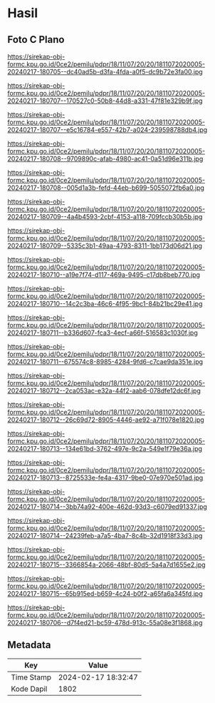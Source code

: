 # Hasil

## Foto C Plano

https://sirekap-obj-formc.kpu.go.id/0ce2/pemilu/pdpr/18/11/07/20/20/1811072020005-20240217-180705--dc40ad5b-d3fa-4fda-a0f5-dc9b72e3fa00.jpg

https://sirekap-obj-formc.kpu.go.id/0ce2/pemilu/pdpr/18/11/07/20/20/1811072020005-20240217-180707--170527c0-50b8-44d8-a331-47f81e329b9f.jpg

https://sirekap-obj-formc.kpu.go.id/0ce2/pemilu/pdpr/18/11/07/20/20/1811072020005-20240217-180707--e5c16784-e557-42b7-a024-239598788db4.jpg

https://sirekap-obj-formc.kpu.go.id/0ce2/pemilu/pdpr/18/11/07/20/20/1811072020005-20240217-180708--9709890c-afab-4980-ac41-0a51d96e311b.jpg

https://sirekap-obj-formc.kpu.go.id/0ce2/pemilu/pdpr/18/11/07/20/20/1811072020005-20240217-180708--005d1a3b-fefd-44eb-b699-5055072fb6a0.jpg

https://sirekap-obj-formc.kpu.go.id/0ce2/pemilu/pdpr/18/11/07/20/20/1811072020005-20240217-180709--4a4b4593-2cbf-4153-a118-709fccb30b5b.jpg

https://sirekap-obj-formc.kpu.go.id/0ce2/pemilu/pdpr/18/11/07/20/20/1811072020005-20240217-180709--5335c3b1-49aa-4793-8311-1bb173d06d21.jpg

https://sirekap-obj-formc.kpu.go.id/0ce2/pemilu/pdpr/18/11/07/20/20/1811072020005-20240217-180710--a19e7f74-d117-469a-9495-c17db8beb770.jpg

https://sirekap-obj-formc.kpu.go.id/0ce2/pemilu/pdpr/18/11/07/20/20/1811072020005-20240217-180710--14c2c3ba-46c6-4f95-9bc1-84b21bc29e41.jpg

https://sirekap-obj-formc.kpu.go.id/0ce2/pemilu/pdpr/18/11/07/20/20/1811072020005-20240217-180711--b336d607-fca3-4ecf-a66f-516583c1030f.jpg

https://sirekap-obj-formc.kpu.go.id/0ce2/pemilu/pdpr/18/11/07/20/20/1811072020005-20240217-180711--675574c8-8985-4284-9fd6-c7cae9da351e.jpg

https://sirekap-obj-formc.kpu.go.id/0ce2/pemilu/pdpr/18/11/07/20/20/1811072020005-20240217-180712--2ca053ac-e32a-44f2-aab6-078dfe12dc6f.jpg

https://sirekap-obj-formc.kpu.go.id/0ce2/pemilu/pdpr/18/11/07/20/20/1811072020005-20240217-180712--26c69d72-8905-4446-ae92-a71f078e1820.jpg

https://sirekap-obj-formc.kpu.go.id/0ce2/pemilu/pdpr/18/11/07/20/20/1811072020005-20240217-180713--134e61bd-3762-497e-9c2a-549e1f79e36a.jpg

https://sirekap-obj-formc.kpu.go.id/0ce2/pemilu/pdpr/18/11/07/20/20/1811072020005-20240217-180713--8725533e-fe4a-4317-9be0-07e970e501ad.jpg

https://sirekap-obj-formc.kpu.go.id/0ce2/pemilu/pdpr/18/11/07/20/20/1811072020005-20240217-180714--3bb74a92-400e-462d-93d3-c6079ed91337.jpg

https://sirekap-obj-formc.kpu.go.id/0ce2/pemilu/pdpr/18/11/07/20/20/1811072020005-20240217-180714--24239feb-a7a5-4ba7-8c4b-32d1918f33d3.jpg

https://sirekap-obj-formc.kpu.go.id/0ce2/pemilu/pdpr/18/11/07/20/20/1811072020005-20240217-180715--3366854a-2066-48bf-80d5-5a4a7d1655e2.jpg

https://sirekap-obj-formc.kpu.go.id/0ce2/pemilu/pdpr/18/11/07/20/20/1811072020005-20240217-180715--65b915ed-b659-4c24-b0f2-a65fa6a345fd.jpg

https://sirekap-obj-formc.kpu.go.id/0ce2/pemilu/pdpr/18/11/07/20/20/1811072020005-20240217-180706--d7f4ed21-bc59-478d-913c-55a08e3f1868.jpg


## Metadata

| Key        | Value               |
| ---------- | ------------------- |
| Time Stamp | 2024-02-17 18:32:47 |
| Kode Dapil | 1802                |



